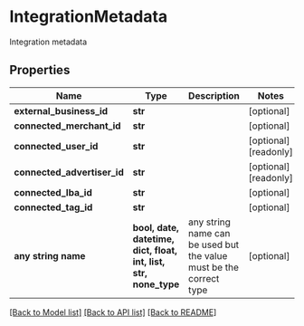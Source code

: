 # IntegrationMetadata

Integration metadata

## Properties
Name | Type | Description | Notes
------------ | ------------- | ------------- | -------------
**external_business_id** | **str** |  | [optional] 
**connected_merchant_id** | **str** |  | [optional] 
**connected_user_id** | **str** |  | [optional] [readonly] 
**connected_advertiser_id** | **str** |  | [optional] [readonly] 
**connected_lba_id** | **str** |  | [optional] 
**connected_tag_id** | **str** |  | [optional] 
**any string name** | **bool, date, datetime, dict, float, int, list, str, none_type** | any string name can be used but the value must be the correct type | [optional]

[[Back to Model list]](../README.md#documentation-for-models) [[Back to API list]](../README.md#documentation-for-api-endpoints) [[Back to README]](../README.md)


